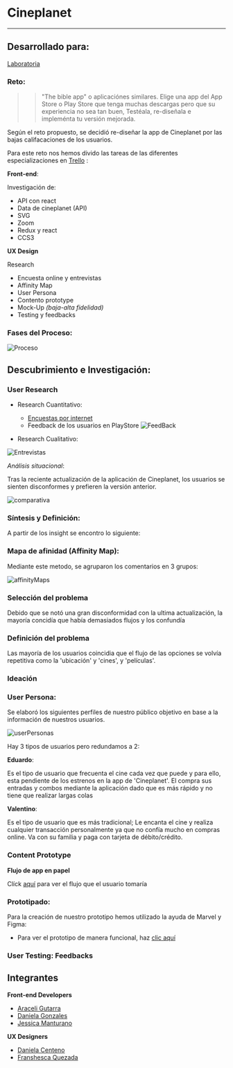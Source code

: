 # Cineplanet
___
## Desarrollado para:
[Laboratoria](http://www.laboratoria.la/)

### Reto:
   >> "The bible app" o aplicaciónes similares.
    Elige una app del App Store o Play Store que tenga muchas descargas pero que su experiencia no sea tan buen, Testéala, re-diseñala e impleménta tu versión mejorada.

Según el reto propuesto, se decidió re-diseñar la app de Cineplanet por las bajas califacaciones de los usuarios. 

Para este reto nos hemos divido las tareas de las diferentes especializaciones en [Trello](https://trello.com/b/IfyHLGVR) :

__Front-end__:

Investigación de:

- API con react
- Data de cineplanet (API)
- SVG
- Zoom
- Redux y react
- CCS3

__UX Design__
 
  Research

- Encuesta online y entrevistas
- Affinity Map
- User Persona
- Contento prototype
- Mock-Up _(baja-alta fidelidad)_
- Testing y feedbacks

  
### Fases del Proceso:

![Proceso](src/assets/docs/FProceso.PNG)

## Descubrimiento e Investigación:

### User Research

* Research Cuantitativo: 

    - [Encuestas por internet](https://docs.google.com/spreadsheets/d/1KPCZsTzh5zM4L1VSZGQGw2ma4xxyb17DRdCutmYjwpM/edit)
    - Feedback de los usuarios en PlayStore
    ![FeedBack](src/assets/docs/appFeedBack.PNG)

* Research Cualitativo: 

![Entrevistas](src/assets/docs/Interview.PNG)

*Análisis situacional*:

Tras la reciente actualización de la aplicación de Cineplanet, los usuarios se sienten disconformes y prefieren la versión anterior.

![comparativa](src/assets/docs/comparativa.png)

### Síntesis y Definición:

A partir de los insight se encontro lo siguiente:

### Mapa de afinidad (Affinity Map):

Mediante este metodo, se agruparon los comentarios en 3 grupos: 

![affinityMaps](src/assets/docs/affinityMaps.jpg)

### Selección del problema

Debido que se notó una gran disconformidad con la ultima actualización, la mayoría concidía que había demasiados flujos y los confundía

### Definición del problema

Las mayoría de los usuarios coincidia que el flujo de las opciones se volvía repetitiva como la 'ubicación' y 'cines', y 'películas'.

### Ideación

### User Persona:
Se elaboró los siguientes perfiles de nuestro público objetivo en base a la información de nuestros usuarios.

![userPersonas](src/assets/docs/UserPersona.png)

Hay 3 tipos de usuarios pero redundamos a 2:

__Eduardo__:

Es el tipo de usuario que frecuenta el cine cada vez que puede y para ello, esta pendiente de los estrenos en la app de 'Cineplanet'. El compra sus entradas y combos mediante la aplicación dado que es más rápido y no tiene que realizar largas colas

__Valentino__:

Es el tipo de usuario que es más tradicional; Le encanta el cine y realiza cualquier transacción personalmente ya que no confía mucho en compras online. Va con su familia y paga con tarjeta de débito/crédito.

### Content Prototype

__Flujo de app en papel__

Clíck [aquí](https://docs.google.com/document/d/1ob0OFqFfcfIkt-Jhhhd2quLbufDMtBnNg7_VrXS64AA/edit) para ver el flujo que el usuario tomaría

### Prototipado:

Para la creación de nuestro prototipo hemos utilizado la ayuda de Marvel y Figma:

- Para ver el prototipo de manera funcional, haz [clic aquí](https://marvelapp.com/5054de5/screen/40356304)

### User Testing: Feedbacks



## Integrantes

**Front-end Developers**

- [Araceli Gutarra](https://github.com/AraceliGS)
- [Daniela Gonzales](https://github.com/Danielalab)
- [Jessica Manturano](https://github.com/JessicaMP)

**UX Designers**

- [Daniela Centeno](https://github.com/DDCenteno)
- [Franshesca Quezada](https://github.com/franshescaqm)

